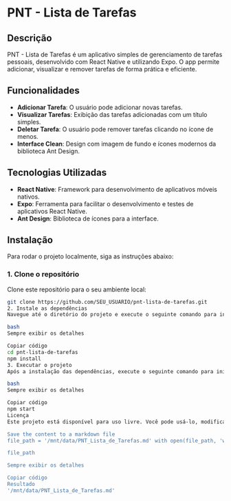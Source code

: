 # PNT - Lista de Tarefas

## Descrição
PNT - Lista de Tarefas é um aplicativo simples de gerenciamento de tarefas pessoais, desenvolvido com React Native e utilizando Expo. O app permite adicionar, visualizar e remover tarefas de forma prática e eficiente.

## Funcionalidades
- **Adicionar Tarefa**: O usuário pode adicionar novas tarefas.
- **Visualizar Tarefas**: Exibição das tarefas adicionadas com um título simples.
- **Deletar Tarefa**: O usuário pode remover tarefas clicando no ícone de menos.
- **Interface Clean**: Design com imagem de fundo e ícones modernos da biblioteca Ant Design.

## Tecnologias Utilizadas
- **React Native**: Framework para desenvolvimento de aplicativos móveis nativos.
- **Expo**: Ferramenta para facilitar o desenvolvimento e testes de aplicativos React Native.
- **Ant Design**: Biblioteca de ícones para a interface.

## Instalação
Para rodar o projeto localmente, siga as instruções abaixo:

### 1. Clone o repositório
Clone este repositório para o seu ambiente local:

```bash
git clone https://github.com/SEU_USUARIO/pnt-lista-de-tarefas.git
2. Instale as dependências
Navegue até o diretório do projeto e execute o seguinte comando para instalar as dependências:

bash
Sempre exibir os detalhes

Copiar código
cd pnt-lista-de-tarefas
npm install
3. Executar o projeto
Após a instalação das dependências, execute o seguinte comando para iniciar o servidor de desenvolvimento:

bash
Sempre exibir os detalhes

Copiar código
npm start
Licença
Este projeto está disponível para uso livre. Você pode usá-lo, modificá-lo e distribuí-lo conforme necessário. """

Save the content to a markdown file
file_path = '/mnt/data/PNT_Lista_de_Tarefas.md' with open(file_path, 'w') as file: file.write(content)

file_path

Sempre exibir os detalhes

Copiar código
Resultado
'/mnt/data/PNT_Lista_de_Tarefas.md'

